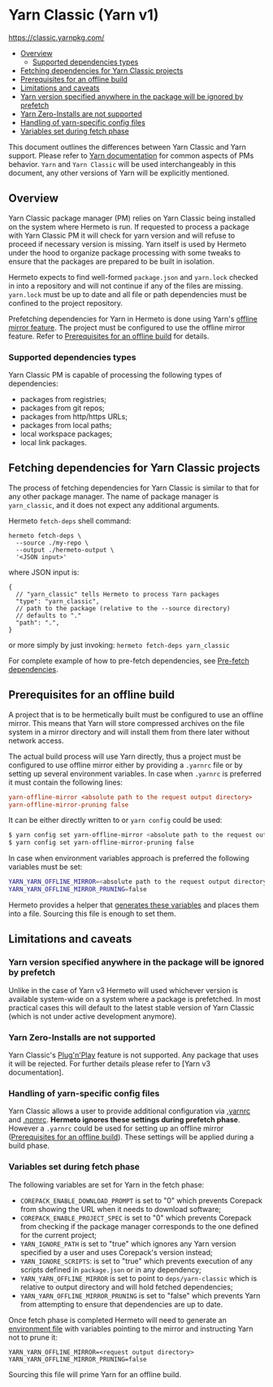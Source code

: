 # Yarn Classic (Yarn v1)

<https://classic.yarnpkg.com/>

* [Overview]
  * [Supported dependencies types]
* [Fetching dependencies for Yarn Classic projects]
* [Prerequisites for an offline build]
* [Limitations and caveats]
 * [Yarn version specified anywhere in the package will be ignored by prefetch]
 * [Yarn Zero-Installs are not supported]
 * [Handling of yarn-specific config files]
 * [Variables set during fetch phase]

This document outlines the differences between Yarn Classic and Yarn support.
Please refer to [Yarn documentation] for
common aspects of PMs behavior. `Yarn` and `Yarn Classic` will be used interchangeably
in this document, any other versions of Yarn will be explicitly mentioned.

## Overview

Yarn Classic package manager (PM) relies on Yarn Classic being installed on the system
where Hermeto is run. If requested to process a package with Yarn Classic PM it will
check for yarn version and will refuse to proceed if necessary version is missing.
Yarn itself is used by Hermeto under the hood to organize package processing with
some tweaks to ensure that the packages are prepared to be built in isolation.

Hermeto expects to find well-formed `package.json` and `yarn.lock` checked in into a
repository and will not continue if any of the files are missing. `yarn.lock` must be up to
date and all file or path dependencies must be confined to the project repository.

Prefetching dependencies for Yarn in Hermeto is done using Yarn's [offline mirror feature].
The project must be configured to use the offline mirror feature. Refer to
[Prerequisites for an offline build] for details.

### Supported dependencies types

Yarn Classic PM is capable of processing the following types of dependencies:
 * packages from registries;
 * packages from git repos;
 * packages from http/https URLs;
 * packages from local paths;
 * local workspace packages;
 * local link packages.


## Fetching dependencies for Yarn Classic projects

The process of fetching dependencies for Yarn Classic is similar to that for any other
package manager. The name of package manager is `yarn_classic`, and it does not expect
any additional arguments.

Hermeto ``fetch-deps`` shell command:

```shell
hermeto fetch-deps \
  --source ./my-repo \
  --output ./hermeto-output \
  '<JSON input>'
```

where JSON input is:
```jsonc
{
  // "yarn_classic" tells Hermeto to process Yarn packages
  "type": "yarn_classic",
  // path to the package (relative to the --source directory)
  // defaults to "."
  "path": ".",
}
```

or more simply by just invoking:
``hermeto fetch-deps yarn_classic``

For complete example of how to pre-fetch dependencies, see [Pre-fetch dependencies].

## Prerequisites for an offline build

A project that is to be hermetically built must be configured to use an offline
mirror.  This means that Yarn will store compressed archives on the file system
in a mirror directory and will install them from there later without network
access.

The actual build process will use Yarn directly, thus a project must be
configured to use offline mirror either by providing a `.yarnrc` file or by
setting up several environment variables. In case when `.yarnrc` is preferred
it must contain the following lines:

```ini
yarn-offline-mirror <absolute path to the request output directory>
yarn-offline-mirror-pruning false
```

It can be either directly written to or `yarn config` could be used:
```bash
$ yarn config set yarn-offline-mirror <absolute path to the request output directory>
$ yarn config set yarn-offline-mirror-pruning false
```

In case when environment variables approach is preferred the following
variables must be set:

```bash
YARN_YARN_OFFLINE_MIRROR=<absolute path to the request output directory>
YARN_YARN_OFFLINE_MIRROR_PRUNING=false
```
Hermeto provides a helper that [generates these variables] and places them into a file.
Sourcing this file is enough to set them.

## Limitations and caveats

### Yarn version specified anywhere in the package will be ignored by prefetch

Unlike in the case of Yarn v3 Hermeto will used whichever version is available system-wide
on a system where a package is prefetched. In most practical cases this will default to
the latest stable version of Yarn Classic (which is not under active
development anymore).

### Yarn Zero-Installs are not supported

Yarn Classic's [Plug'n'Play] feature is not supported. Any package that uses
it will be rejected. For further details please refer to [Yarn v3 documentation].

### Handling of yarn-specific config files

Yarn Classic allows a user to provide additional configuration via [.yarnrc]
and [.npmrc].  **Hermeto ignores these settings during prefetch phase**.
However a `.yarnrc` could be used for setting up an offline mirror
([Prerequisites for an offline build]).  These settings will be applied during
a build phase.

### Variables set during fetch phase

The following variables are set for Yarn in the fetch phase:

 * `COREPACK_ENABLE_DOWNLOAD_PROMPT` is set to "0" which prevents
   Corepack from showing the URL when it needs to download software;
 * `COREPACK_ENABLE_PROJECT_SPEC` is set to "0" which prevents
   Corepack from checking if the package manager corresponds to the one
   defined for the current project;
 * `YARN_IGNORE_PATH` is set to "true" which ignores any Yarn version specified by a user and
   uses Corepack's version instead;
 * `YARN_IGNORE_SCRIPTS`: is set to "true" which prevents execution of any scripts defined in
   `package.json` or in any dependency;
 * `YARN_YARN_OFFLINE_MIRROR` is set to point to `deps/yarn-classic` which is relative to
   output directory and will hold fetched dependencies;
 * `YARN_YARN_OFFLINE_MIRROR_PRUNING` is set to "false" which prevents Yarn from attempting to
   ensure that dependencies are up to date.

Once fetch phase is completed Hermeto will need to generate an
[environment file] with variables pointing to the mirror
and instructing Yarn not to prune it:

```
YARN_YARN_OFFLINE_MIRROR=<request output directory>
YARN_YARN_OFFLINE_MIRROR_PRUNING=false
```

Sourcing this file will prime Yarn for an offline build.

[Yarn documentation]: yarn.md
[Pre-fetch dependencies]: usage.md#pre-fetch-dependencies
[Plug'n'Play]: https://classic.yarnpkg.com/en/docs/pnp
[.yarnrc]: https://classic.yarnpkg.com/lang/en/docs/yarnrc/
[.npmrc]: https://classic.yarnpkg.com/en/docs/cli/cache#toc-change-the-cache-path-for-yarn
[offline mirror feature]: https://classic.yarnpkg.com/blog/2016/11/24/offline-mirror/
[generates these variables]: usage.md#generate-environment-variables
[environment file]: usage.md#generate-environment-variables
[Overview]: #overview
[Supported dependencies types]: #supported-dependencies-types
[Yarn Zero-Installs are not supported]: #yarn-zero-installs-are-not-supported
[Fetching dependencies for Yarn Classic projects]: #fetching-dependencies-for-yarn-classic-projects
[Handling of yarn-specific config files]: #handling-of-yarn-specific-config-files
[Prerequisites for an offline build]: #prerequisites-for-an-offline-build
[Variables set during fetch phase]: #variables-set-during-fetch-phase
[Limitations and caveats]:  #limitations-and-caveats
[Yarn version specified anywhere in the package will be ignored by prefetch]:  #yarn-version-specified-anywhere-in-the-package-will-be-ignored-by-prefetch
